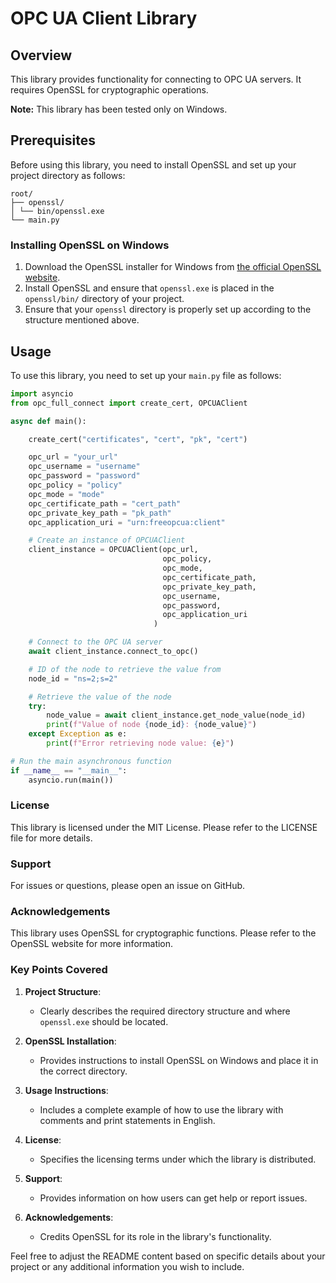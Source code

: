 # OPC UA Client Library

## Overview

This library provides functionality for connecting to OPC UA servers. It requires OpenSSL for cryptographic operations.

**Note:** This library has been tested only on Windows.

## Prerequisites

Before using this library, you need to install OpenSSL and set up your project directory as follows:

```
root/
├── openssl/
│ └── bin/openssl.exe
└── main.py
```



### Installing OpenSSL on Windows

1. Download the OpenSSL installer for Windows from [the official OpenSSL website](https://www.openssl.org/).
2. Install OpenSSL and ensure that `openssl.exe` is placed in the `openssl/bin/` directory of your project.
3. Ensure that your `openssl` directory is properly set up according to the structure mentioned above.

## Usage

To use this library, you need to set up your `main.py` file as follows:

```python
import asyncio
from opc_full_connect import create_cert, OPCUAClient

async def main():

    create_cert("certificates", "cert", "pk", "cert")

    opc_url = "your_url"
    opc_username = "username"
    opc_password = "password"
    opc_policy = "policy"
    opc_mode = "mode"
    opc_certificate_path = "cert_path"
    opc_private_key_path = "pk_path"
    opc_application_uri = "urn:freeopcua:client"

    # Create an instance of OPCUAClient
    client_instance = OPCUAClient(opc_url,
                                  opc_policy,
                                  opc_mode,
                                  opc_certificate_path,
                                  opc_private_key_path,
                                  opc_username,
                                  opc_password,
                                  opc_application_uri
                                )

    # Connect to the OPC UA server
    await client_instance.connect_to_opc()

    # ID of the node to retrieve the value from
    node_id = "ns=2;s=2"

    # Retrieve the value of the node
    try:
        node_value = await client_instance.get_node_value(node_id)
        print(f"Value of node {node_id}: {node_value}")
    except Exception as e:
        print(f"Error retrieving node value: {e}")

# Run the main asynchronous function
if __name__ == "__main__":
    asyncio.run(main())
```

### License
This library is licensed under the MIT License. Please refer to the LICENSE file for more details.

### Support
For issues or questions, please open an issue on GitHub.

### Acknowledgements
This library uses OpenSSL for cryptographic functions. Please refer to the OpenSSL website for more information.


### Key Points Covered

1. **Project Structure**:
   - Clearly describes the required directory structure and where `openssl.exe` should be located.

2. **OpenSSL Installation**:
   - Provides instructions to install OpenSSL on Windows and place it in the correct directory.

3. **Usage Instructions**:
   - Includes a complete example of how to use the library with comments and print statements in English.

4. **License**:
   - Specifies the licensing terms under which the library is distributed.

5. **Support**:
   - Provides information on how users can get help or report issues.

6. **Acknowledgements**:
   - Credits OpenSSL for its role in the library's functionality.

Feel free to adjust the README content based on specific details about your project or any additional information you wish to include.
